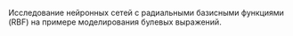 Исследование нейронных сетей с радиальными базисными функциями (RBF) на примере моделирования булевых выражений.

